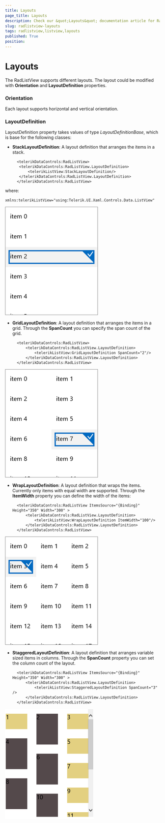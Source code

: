 ```yaml
---
title: Layouts
page_title: Layouts
description: Check our &quot;Layouts&quot; documentation article for RadListView for UWP control.
slug: radlistview-layouts
tags: radlistview,listview,layouts
published: True
position: 
---
```


# Layouts

The RadListView supports different layouts. The layout could be modified with **Orientation** and **LayoutDefinition** properties.

### Orientation

Each layout supports horizontal and vertical orientation.

### LayoutDefinition

LayoutDefinition property takes values of type *LayoutDefinitionBase*, which is base for the following classes:

- **StackLayoutDefinition**: A layout definition that arranges the items in a stack.

		<telerikDataControls:RadListView>
		 <telerikDataControls:RadListView.LayoutDefinition>
			 <telerikListView:StackLayoutDefinition/>
		 </telerikDataControls:RadListView.LayoutDefinition>
		</telerikDataControls:RadListView>
		
where:

	xmlns:telerikListView="using:Telerik.UI.Xaml.Controls.Data.ListView"
	
![StackLayoutDefinition](images/listview-layouts-stack.png) 
 
- **GridLayoutDefinition**: A layout definition that arranges the items in a grid. Through the **SpanCount** you can specify the span count of the grid.

		<telerikDataControls:RadListView>
			<telerikDataControls:RadListView.LayoutDefinition>
				<telerikListView:GridLayoutDefinition SpanCount="2"/>
			</telerikDataControls:RadListView.LayoutDefinition>
		</telerikDataControls:RadListView>
	
![GridLayoutDefinition](images/listview-layouts-grid.png)   

- **WrapLayoutDefinition**:  A layout definition that wraps the items. Currently  only items with equal width are supported. Through the **ItemWidth** property you can define the width of the items:  
    
		<telerikDataControls:RadListView ItemsSource="{Binding}" Height="350" Width="300" >
			<telerikDataControls:RadListView.LayoutDefinition>
				<telerikListView:WrapLayoutDefinition ItemWidth="100"/>
			</telerikDataControls:RadListView.LayoutDefinition>
		</telerikDataControls:RadListView>
			
![WrapLayoutDefinition](images/listview-layouts-wrap.png)    

- **StaggeredLayoutDefinition**: A layout definition that arranges variable sized items in columns. Through the **SpanCount** property you can set the column count of the layout.

		<telerikDataControls:RadListView ItemsSource="{Binding}" Height="350" Width="300" >
			<telerikDataControls:RadListView.LayoutDefinition>
				<telerikListView:StaggeredLayoutDefinition SpanCount="3" />
			</telerikDataControls:RadListView.LayoutDefinition>
		</telerikDataControls:RadListView>
			
![StaggeredLayout](images/listview-staggered-layout.png)   
